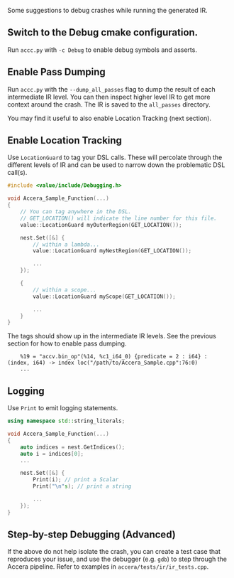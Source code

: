 Some suggestions to debug crashes while running the generated IR.

## Switch to the Debug cmake configuration.

Run `accc.py` with `-c Debug` to enable debug symbols and asserts.

## Enable Pass Dumping

Run `accc.py` with the `--dump_all_passes` flag to dump the result of each intermediate IR level. You can then inspect higher level IR to get more context around the crash. The IR is saved to the `all_passes` directory.

You may find it useful to also enable Location Tracking (next section).

## Enable Location Tracking

Use `LocationGuard` to tag your DSL calls. These will percolate through the different levels of IR and can be used to narrow down the problematic DSL call(s).

```cpp
#include <value/include/Debugging.h>

void Accera_Sample_Function(...)
{
    // You can tag anywhere in the DSL.
    // GET_LOCATION() will indicate the line number for this file.
    value::LocationGuard myOuterRegion(GET_LOCATION());

    nest.Set([&] {
        // within a lambda...
        value::LocationGuard myNestRegion(GET_LOCATION());

        ...
    });

    {
        // within a scope...
        value::LocationGuard myScope(GET_LOCATION());

        ...
    }
}
```
The tags should show up in the intermediate IR levels. See the previous section for how to enable pass dumping.

```
    %19 = "accv.bin_op"(%14, %c1_i64_0) {predicate = 2 : i64} : (index, i64) -> index loc("/path/to/Accera_Sample.cpp":76:0)
    ...
```

## Logging

Use `Print` to emit logging statements.

```cpp
using namespace std::string_literals;

void Accera_Sample_Function(...)
{
    auto indices = nest.GetIndices();
    auto i = indices[0];
    ...

    nest.Set([&] {
        Print(i); // print a Scalar
        Print("\n"s); // print a string

        ...
    });
}
```

## Step-by-step Debugging (Advanced)

If the above do not help isolate the crash, you can create a test case that reproduces your issue, and use the debugger (e.g. `gdb`) to step through the Accera pipeline. Refer to examples in `accera/tests/ir/ir_tests.cpp`.
